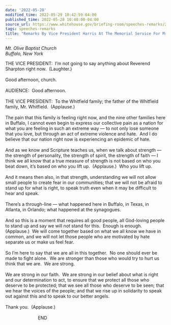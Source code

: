 ```yaml
---
date: '2022-05-28'
modified_time: 2022-05-29 10:42:59-04:00
published_time: 2022-05-28 10:40:00-04:00
source_url: https://www.whitehouse.gov/briefing-room/speeches-remarks/2022/05/28/remarks-by-vice-president-harrisat-the-memorial-service-for-mrs-ruth-e-whitfield/
tags: speeches-remarks
title: "Remarks By Vice President Harris At The Memorial Service For Mrs. Ruth\_Whitfield"
---
```

 
*Mt. Olive Baptist Church  
*Buffalo, New York**

THE VICE PRESIDENT:  I’m not going to say anything about Reverend
Sharpton right now.  (Laughter.)   
   
Good afternoon, church.  
   
AUDIENCE:  Good afternoon.  
   
THE VICE PRESIDENT:  To the Whitfield family; the father of the
Whitfield family, Mr. Whitfield.  (Applause.)  
   
The pain that this family is feeling right now, and the nine other
families here in Buffalo, I cannot even begin to express our collective
pain as a nation for what you are feeling in such an extreme way — to
not only lose someone that you love, but through an act of extreme
violence and hate.  And I do believe that our nation right now is
experiencing an epidemic of hate.   
   
And as we know and Scripture teaches us, when we talk about strength —
the strength of personality, the strength of spirit, the strength of
faith — I think we all know that a true measure of strength is not based
on who you beat down, it’s based on who you lift up.  (Applause.)  Who
you lift up.  
   
And it means then also, in that strength, understanding we will not
allow small people to create fear in our communities; that we will not
be afraid to stand up for what is right, to speak truth even when it may
be difficult to hear and speak.  
   
There’s a through-line — what happened here in Buffalo, in Texas, in
Atlanta, in Orlando; what happened at the synagogues.  
   
And so this is a moment that requires all good people, all God-loving
people to stand up and say we will not stand for this.  Enough is
enough.  (Applause.)  We will come together based on what we all know we
have in common, and we will not let those people who are motivated by
hate separate us or make us feel fear.  
   
So I’m here to say that we are all in this together.  No one should ever
be made to fight alone.  We are stronger than those who would try to
hurt us think that we are.  We are strong.    
   
We are strong in our faith.  We are strong in our belief about what is
right and our determination to act, to ensure that we protect all those
who deserve to be protected; that we see all those who deserve to be
seen; that we hear the voices of the people; and that we rise up in
solidarity to speak out against this and to speak to our better
angels.  
   
Thank you.  (Applause.)  
           
                          END  
   
  

